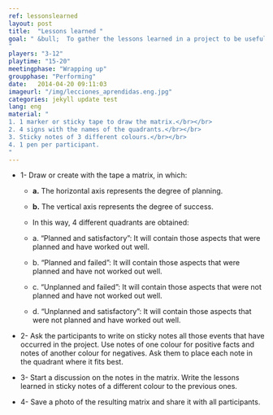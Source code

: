 ```yaml
---
ref: lessonslearned
layout: post
title:  "Lessons learned "
goal: " &bull;  To gather the lessons learned in a project to be useful in future projects.
"
players: "3-12"
playtime: "15-20"
meetingphase: "Wrapping up"
groupphase: "Performing"
date:   2014-04-20 09:11:03
imageurl: "/img/lecciones_aprendidas.eng.jpg"
categories: jekyll update test
lang: eng
material: "
1. 1 marker or sticky tape to draw the matrix.</br></br>
2. 4 signs with the names of the quadrants.</br></br>
3. Sticky notes of 3 different colours.</br></br>
4. 1 pen per participant.
"
---
```

- 1- Draw or create with the tape a matrix, in which:

	- <b>a.</b> The horizontal axis represents the degree of planning.

	- <b>b.</b> The vertical axis represents the degree of success.

	- In this way, 4 different quadrants are obtained:

	- a. “Planned and satisfactory”: It will contain those aspects that were planned and have worked out well.

	- b. “Planned and failed”: It will contain those aspects that were planned and have not worked out well.

	- c. “Unplanned and failed”: It will contain those aspects that were not planned and have not worked out well.

	- d. “Unplanned and satisfactory”: It will contain those aspects that were not planned and have worked out well.

- 2- Ask the participants to write on sticky notes all those events that have occurred in the project. Use notes of one colour for positive facts and notes of another colour for negatives. Ask them to place each note in the quadrant where it fits best.

- 3- Start a discussion on the notes in the matrix. Write the lessons learned in sticky notes of a different colour to the previous ones.

- 4- Save a photo of the resulting matrix and share it with all participants.
